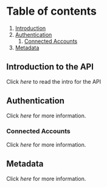 ---
---
# Table of contents
1. [Introduction](#introduction)
2. [Authentication](#paragraph1)
    1. [Connected Accounts](#subparagraph1)
3. [Metadata](#paragraph2)

## Introduction to the API <a name="introduction"></a>
Click _here_ to read the intro for the API

## Authentication <a name="paragraph1"></a>
Click _here_ for more information.

### Connected Accounts <a name="subparagraph1"></a>
Click _here_ for more information.

## Metadata <a name="paragraph2"></a>
Click _here_ for more information.